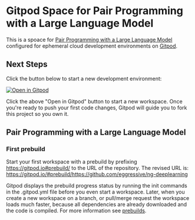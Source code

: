 # Gitpod Space for Pair Programming with a Large Language Model

This is a spoace for [Pair Programming with a Large Language Model](https://learn.deeplearning.ai/pair-programming-llm/) configured for ephemeral cloud development environments on [Gitpod](https://www.gitpod.io/).

## Next Steps

Click the button below to start a new development environment:

[![Open in Gitpod](https://gitpod.io/button/open-in-gitpod.svg)](https://gitpod.io/#https://github.com/eggressive/ng-deeplearning/)

Click the above "Open in Gitpod" button to start a new workspace. Once you're ready to push your first code changes, Gitpod will guide you to fork this project so you own it.

## Pair Programming with a Large Language Model

### First prebuild

Start your first workspace with a prebuild by prefixing https://gitpod.io#prebuild/ to the URL of the repository.
The revised URL is: https://gitpod.io/#prebuild/https://github.com/eggressive/ng-deeplearning

Gitpod displays the prebuild progress status by running the init commands in the .gitpod.yml file before you even start a workspace. Later, when you create a new workspace on a branch, or pull/merge request the workspace loads much faster, because all dependencies are already downloaded and the code is compiled. For more information see [prebuilds](https://www.gitpod.io/docs/configure/projects/prebuilds).
